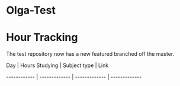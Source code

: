 # Olga-Test
# Hour Tracking







The test repository now has a new featured branched off the master.







Day | Hours Studying | Subject type | Link



------------ | ------------- | ------------- | -------------



